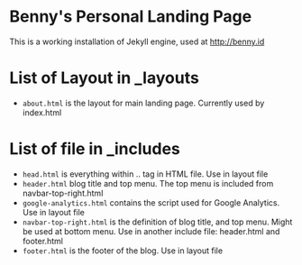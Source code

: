 # Benny's Personal Landing Page

This is a working installation of Jekyll engine, used at http://benny.id

# List of Layout in _layouts
* `about.html` is the layout for main landing page. Currently used by index.html

# List of file in _includes
* `head.html` is everything within <head>..</head> tag in HTML file. Use in layout file
* `header.html` blog title and top menu. The top menu is included from navbar-top-right.html
* `google-analytics.html` contains the script used for Google Analytics. Use in layout file
* `navbar-top-right.html` is the definition of blog title, and top menu. Might be used at bottom menu. Use in another include file: header.html and footer.html
* `footer.html` is the footer of the blog. Use in layout file
